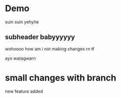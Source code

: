 # Demo

suin suin yehyhe


## subheader babyyyyyy

wohoooo
how am i not making changes rn tf




ayo watagwarn

# small changes with branch

new feature added